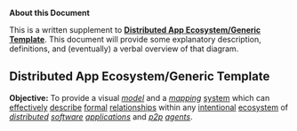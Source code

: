 **About this Document**

This is a written supplement to **[Distributed App Ecosystem/Generic Template](https://docs.google.com/drawings/d/1iO1kkr5UPxr3bzK6gSQJ6hODJn9OQRuvvytesVlOljc/edit?usp=sharing)**.  This document will provide some explanatory description, definitions, and (eventually) a verbal overview of that diagram.

Distributed App Ecosystem/Generic Template
------------------------------

**Objective:**  To provide a visual *[model](https://github.com/gcassel/Modular-Organization-Terminology/blob/master/terms/model.md)* and a *[mapping](https://github.com/gcassel/Modular-Organization-Terminology/blob/master/terms/map.md)* [system](https://github.com/gcassel/Modular-Organization-Terminology/blob/master/terms/system.md) which can [effectively](https://github.com/gcassel/Modular-Organization-Terminology/blob/master/terms/effective.md) [describe](https://github.com/gcassel/Modular-Organization-Terminology/blob/master/terms/describe.md) [formal](https://github.com/gcassel/Modular-Organization-Terminology/blob/master/terms/form.md) [relationships](https://github.com/gcassel/Modular-Organization-Terminology/blob/master/terms/relationship.md) within any [intentional](https://github.com/gcassel/Modular-Organization-Terminology/blob/master/terms/intention.md) [ecosystem](https://github.com/gcassel/Modular-Organization-Terminology/blob/master/compound-terms/ecosystem.md) of *[distributed](https://github.com/gcassel/Modular-Organization-Terminology/blob/master/terms/distribute.md) [software](https://github.com/gcassel/Modular-Organization-Terminology/blob/master/terms/software.md) [applications](https://github.com/gcassel/Modular-Organization-Terminology/blob/master/terms/application.md)* and *[p2p](https://github.com/gcassel/Modular-Organization-Terminology/blob/master/compound-terms/P2P.md) [agents](https://github.com/gcassel/Modular-Organization-Terminology/blob/master/terms/agent.md)*.


